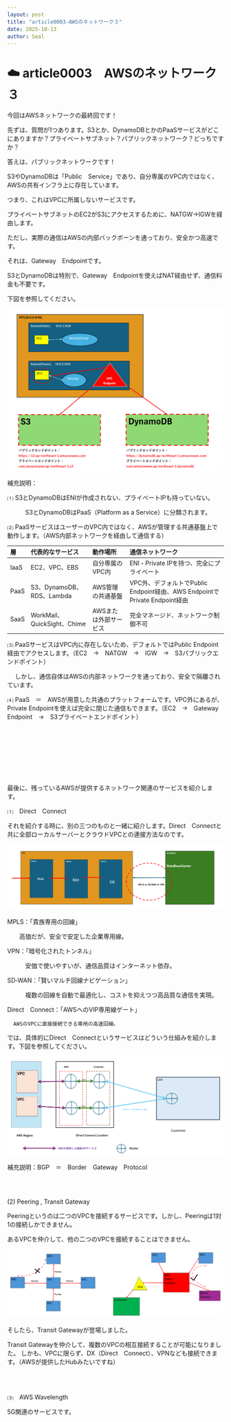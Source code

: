 ```yaml
---
layout: post
title: "article0003-AWSのネットワーク３"
date: 2025-10-13
author: Seal
---
```



# ☁️ article0003　AWSのネットワーク３


今回はAWSネットワークの最終回です！

先ずは、質問が1つあります。S3とか、DynamoDBとかのPaaSサービスがどこにありますか？プライベートサブネット？パブリックネットワーク？どっちですか？

答えは、パブリックネットワークです！

S3やDynamoDBは「Public　Service」であり、自分専属のVPC内ではなく、AWSの共有インフラ上に存在しています。

つまり、これはVPCに所属しないサービスです。

プライベートサブネットのEC2がS3にアクセスするために、NATGW→IGWを経由します。

ただし、実際の通信はAWSの内部バックボーンを通っており、安全かつ高速です。

それは、Gateway　Endpointです。

S3とDynamoDBは特別で、Gateway　Endpointを使えばNAT経由せず、通信料金も不要です。

下図を参照してください。

![AWS　Endpoint]( /assets/images/0003-1.png )


補充説明：

 ⑴ S3とDynamoDBはENIが作成されない、プライベートIPも持っていない。

　　　S3とDynamoDBはPaaS（Platform as a Service）に分類されます。

 ⑵ PaaSサービスはユーザーのVPC内ではなく、AWSが管理する共通基盤上で動作します。（AWS内部ネットワークを経由して通信する）

| 層 | 代表的なサービス | 動作場所 | 通信ネットワーク |
|:------------------------|:------------------------|:----------------------------|:----------------------------|
| IaaS | EC2、VPC、EBS | 自分専属のVPC内|ENI・Private IPを持つ、完全にプライベート|
| PaaS | S3、DynamoDB、RDS、Lambda | AWS管理の共通基盤　|VPC外、デフォルトでPublic Endpoint経由、AWS EndpointでPrivate Endpoint経由|
| SaaS  | WorkMail、QuickSight、Chime | AWSまたは外部サービス |完全マネージド、ネットワーク制御不可|


 ⑶ PaaSサービスはVPC内に存在しないため、デフォルトではPublic Endpoint経由でアクセスします。（EC2　→　NATGW　→　IGW　→　S3パブリックエンドポイント）

　   しかし、通信自体はAWSの内部ネットワークを通っており、安全で隔離されています。

 ⑷ PaaS　＝　AWSが用意した共通のプラットフォームです。VPC外にあるが、Private Endpointを使えば完全に閉じた通信もできます。（EC2　→　Gateway　Endpoint　→　S3プライベートエンドポイント）

<br><br>
---
<br><br>

最後に、残っているAWSが提供するネットワーク関連のサービスを紹介します。

⑴　Direct　Connect

それを紹介する時に、別の三つのものと一緒に紹介します。Direct　Connectと共に全部ローカルサーバーとクラウドVPCとの連接方法なのです。

![AWS　VPN CD-WAN MPLS]( /assets/images/0003-2.png )


MPLS：「貴族専用の回線」

  　　高価だが、安全で安定した企業専用線。

VPN：「暗号化されたトンネル」

　　　安価で使いやすいが、通信品質はインターネット依存。

SD‐WAN：「賢いマルチ回線ナビゲーション」

　　　複数の回線を自動で最適化し、コストを抑えつつ高品質な通信を実現。

Direct　Connect：「AWSへのVIP専用線ゲート」

      AWSのVPCに直接接続できる専用の高速回線。


では、具体的にDirect　Connectというサービスはどういう仕組みを紹介します。下図を参照してください。

![Direct　Connect]( /assets/images/0003-3.png )

補充説明：BGP　＝　Border　Gateway　Protocol

<br><br>

(2) Peering , Transit Gateway

Peeringというのは二つのVPCを接続するサービスです。しかし、Peeringは1対1の接続しかできません。

あるVPCを仲介して、他の二つのVPCを接続することはできません。

![Direct　Connect]( /assets/images/0003-4.png )

そしたら、Transit Gatewayが登場しました。

Transit Gatewayを仲介して、複数のVPCの相互接続することが可能になりました。
しかも、VPCに限らず、DX（Direct　Connect）、VPNなども接続できます。（AWSが提供したHubみたいですね）

<br><br>

⑶　AWS Wavelength

5G関連のサービスです。

